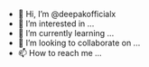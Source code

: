 - 👋 Hi, I’m @deepakofficialx
- 👀 I’m interested in ...
- 🌱 I’m currently learning ...
- 💞️ I’m looking to collaborate on ...
- 📫 How to reach me ...

<!---
deepakofficialx/deepakofficialx is a ✨ special ✨ repository because its `README.md` (this file) appears on your GitHub profile.
You can click the Preview link to take a look at your changes.
--->
